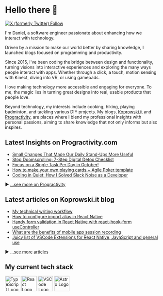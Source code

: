 # Hello there 👋

[![X (formerly Twitter) Follow](https://img.shields.io/twitter/follow/Koprowski_it)](https://twitter.com/Koprowski_it/)

I'm Daniel, a software engineer passionate about enhancing how we interact with technology.

Driven by a mission to make our world better by sharing knowledge, I launched blogs focused on programming and productivity.

Since 2015, I've been coding the bridge between design and functionality, turning visions into interactive experiences and exploring the many ways people interact with apps. Whether through a click, a touch, motion sensing with Kinect, diving into VR, or using gamepads. 

I love making technology more accessible and engaging for everyone. To me, the magic lies in turning great designs into real, usable products that people love.

Beyond technology, my interests include cooking, hiking, playing badminton, and tackling various DIY projects. My blogs, [Koprowski.it](https://www.koprowski.it/) and [Progractivity](https://www.progractivity.com/), are places where I blend my professional insights with personal passions, aiming to share knowledge that not only informs but also inspires.

## Latest Insights on Progractivity.com

<!-- NEWSLETTER-POST-LIST:START -->
- [Small Changes That Made Our Daily Stand-Ups More Useful](https://www.progractivity.com/flow/revolutionize-your-daily-stand-ups/)
- [Stop Doomscrolling: 7-Step Digital Detox Checklist](https://www.progractivity.com/flow/stop-doomscrolling-digital-detox-checklist/)
- [Focus on a Single Task Per Day in October!](https://www.progractivity.com/flow/focus-on-a-single-task-per-day-in-october-using-focus-calendar/)
- [How to make your own playing cards + Agile Poker template](https://www.progractivity.com/flow/how-to-make-your-own-playing-cards-with-agile-poker-template/)
- [Coding in Quiet: How I Solved Slack Noise as a Developer](https://www.progractivity.com/flow/coding-in-quiet-how-i-solved-slack-noise-as-a-developer/)
<!-- NEWSLETTER-POST-LIST:END -->

▶ [...see more on Progractivity](https://www.progractivity.com/)

## Latest articles on Koprowski.it blog

<!-- BLOG-POST-LIST:START -->
- [My technical writing workflow](https://www.koprowski.it/blog/technical-writing-workflow/)
- [How to configure import alias in React Native](https://www.koprowski.it/blog/import-alias-in-react-native-and-vscode/)
- [Handy form validation in React Native with react-hook-form useController](https://www.koprowski.it/blog/react-native-form-validation-with-react-hook-form-usecontroller/)
- [What are the benefits of mobile app session recording](https://www.koprowski.it/blog/mobile-app-session-recording-with-smartlook/)
- [Juicy list of VSCode Extensions for React Native, JavaScript and general use](https://www.koprowski.it/blog/vscode-extensions-for-react-native-javascript/)
<!-- BLOG-POST-LIST:END -->

▶ [...see more articles](https://www.koprowski.it)

## My current tech stack

<img src="https://cdn.worldvectorlogo.com/logos/typescript.svg" alt="TypeScript Logo" width="50" height="50"/> <img src="https://cdn.worldvectorlogo.com/logos/react-2.svg" alt="React Logo" width="50" height="50"/> <img src="https://cdn.worldvectorlogo.com/logos/visual-studio-code-1.svg" alt="VSCode Logo" width="50" height="50"/> <img src="https://astro.build/assets/press/astro-icon-light-gradient.svg" alt="Astro Logo" width="50" height="50"/>

<!--
**dkoprowski/dkoprowski** is a ✨ _special_ ✨ repository because its `README.md` (this file) appears on your GitHub profile.

Here are some ideas to get you started:

- 🔭 I’m currently working on ...
- 🌱 I’m currently learning ...
- 👯 I’m looking to collaborate on ...
- 🤔 I’m looking for help with ...
- 💬 Ask me about ...
- 📫 How to reach me: ...
- 😄 Pronouns: ...
- ⚡ Fun fact: ...
-->
